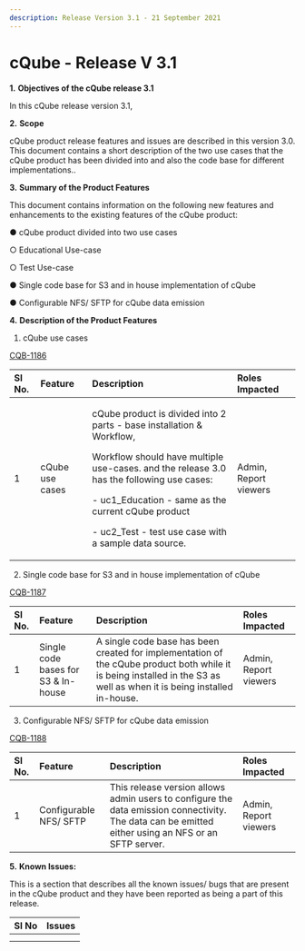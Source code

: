 ```yaml
---
description: Release Version 3.1 - 21 September 2021
---
```


# cQube - Release V 3.1

**1.**           **Objectives of the cQube release 3.1**

In this cQube release version 3.1,

**2.**           **Scope**

cQube product release features and issues are described in this version 3.0. This document contains a short description of the two use cases that the cQube product has been divided into and also the code base for different implementations..

**3.**           **Summary of the Product Features** 

This document contains information on the following new features and enhancements to the existing features of the cQube product:

●        cQube product divided into two use cases

○        Educational Use-case

○        Test Use-case

●        Single code base for S3 and in house implementation of cQube

●        Configurable NFS/ SFTP for cQube data emission

**4.**           **Description of the Product Features**

1. cQube use cases

 [CQB-1186](https://project-sunbird.atlassian.net/browse/CQB-1186)

<table>
  <thead>
    <tr>
      <th style="text-align:left">Sl No.</th>
      <th style="text-align:left">Feature</th>
      <th style="text-align:left">Description</th>
      <th style="text-align:left">Roles Impacted</th>
    </tr>
  </thead>
  <tbody>
    <tr>
      <td style="text-align:left">1</td>
      <td style="text-align:left">cQube use cases</td>
      <td style="text-align:left">
        <p>cQube product is divided into 2 parts - base installation &amp; Workflow,</p>
        <p>Workflow should have multiple use-cases. and the release 3.0 has the following
          use cases:</p>
        <p>- uc1_Education - same as the current cQube product</p>
        <p>- uc2_Test - test use case with a sample data source.</p>
      </td>
      <td style="text-align:left">Admin, Report viewers</td>
    </tr>
  </tbody>
</table>

2. Single code base for S3 and in house implementation of cQube

[CQB-1187](https://project-sunbird.atlassian.net/browse/CQB-1187)

| Sl No. | Feature | Description | Roles Impacted |
| :--- | :--- | :--- | :--- |
| 1 | Single code bases for S3 & In-house | A single code base has been created for implementation of the cQube product both while it is being installed in the S3 as well as when it is being installed in-house. | Admin, Report viewers |

3. Configurable NFS/ SFTP for cQube data emission

[CQB-1188](https://project-sunbird.atlassian.net/browse/CQB-1188)

| Sl No. | Feature | Description | Roles Impacted |
| :--- | :--- | :--- | :--- |
| 1 | Configurable NFS/ SFTP | This release version allows admin users to configure the data emission connectivity. The data can be emitted either using an NFS or an SFTP server. | Admin, Report viewers |

**5.**           **Known Issues:**

This is a section that describes all the known issues/ bugs that are present in the cQube product and they have been reported as being a part of this release.

| Sl No | Issues |
| :--- | :--- |
|  |  |
|  |  |


